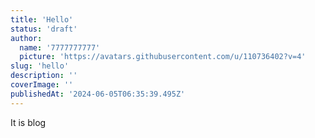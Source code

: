 ```yaml
---
title: 'Hello'
status: 'draft'
author:
  name: '7777777777'
  picture: 'https://avatars.githubusercontent.com/u/110736402?v=4'
slug: 'hello'
description: ''
coverImage: ''
publishedAt: '2024-06-05T06:35:39.495Z'
---
```


It is blog